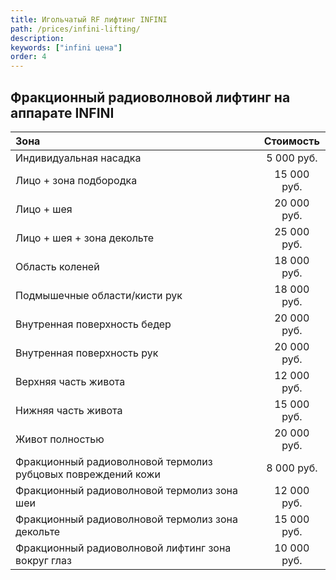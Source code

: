 ```yaml
---
title: Игольчатый RF лифтинг INFINI
path: /prices/infini-lifting/
description:
keywords: ["infini цена"]
order: 4
---
```


<h2 class="PriceTable__heading">Фракционный радиоволновой лифтинг на аппарате INFINI</h2>

| Зона                                                         |  Стоимость  |
|:-------------------------------------------------------------|:-----------:|
| Индивидуальная насадка                                       | 5 000 руб.  |
| Лицо + зона подбородка                                       | 15 000 руб. |
| Лицо + шея                                                   | 20 000 руб. |
| Лицо + шея + зона декольте                                   | 25 000 руб. |
| Область коленей                                              | 18 000 руб. |
| Подмышечные области/кисти рук                                | 18 000 руб. |
| Внутренная поверхность бедер                                 | 20 000 руб. |
| Внутренная поверхность рук                                   | 20 000 руб. |
| Верхняя часть живота                                         | 12 000 руб. |
| Нижняя часть живота                                          | 15 000 руб. |
| Живот полностью                                              | 20 000 руб. |
| Фракционный радиоволновой термолиз рубцовых повреждений кожи | 8 000 руб.  |
| Фракционный радиоволновой термолиз зона шеи                  | 12 000 руб. |
| Фракционный радиоволновой термолиз зона декольте             | 15 000 руб. |
| Фракционный радиоволновой лифтинг зона вокруг глаз           | 10 000 руб. |

